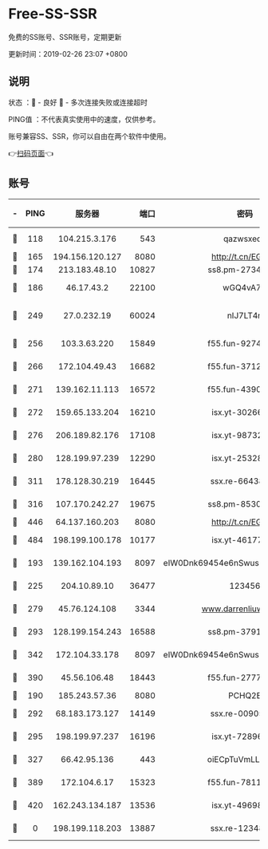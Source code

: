 # Free-SS-SSR

免费的SS账号、SSR账号，定期更新

更新时间：2019-02-26 23:07 +0800

## 说明

状态     ：🙂 - 良好 🙁 - 多次连接失败或连接超时

PING值   ：不代表真实使用中的速度，仅供参考。

账号兼容SS、SSR，你可以自由在两个软件中使用。

👉[扫码页面](https://liesauer.github.io/free-ss-ssr.github.io/)👈

## 账号

|-|PING|服务器|端口|密码|加密方式|区域|
|:----:|:----:|:-----:|-----:|:----:|:----:|:----:|
|🙂|118|104.215.3.176|543|qazwsxedc|aes-256-gcm|JP|
|🙂|165|194.156.120.127|8080|http://t.cn/EGJIyrl|rc4-md5|RU|
|🙂|174|213.183.48.10|10827|ss8.pm-27345710|rc4-md5|RU|
|🙂|186|46.17.43.2|22100|wGQ4vA7D|aes-256-gcm|RU|
|🙂|249|27.0.232.19|60024|nIJ7LT4n|xchacha20-ietf-poly1305|HK|
|🙂|256|103.3.63.220|15849|f55.fun-92746572|aes-256-cfb|SG|
|🙂|266|172.104.49.43|16682|f55.fun-37126498|aes-256-cfb|SG|
|🙂|271|139.162.11.113|16572|f55.fun-43900311|aes-256-cfb|SG|
|🙂|272|159.65.133.204|16210|isx.yt-30266739|aes-256-cfb|SG|
|🙂|276|206.189.82.176|17108|isx.yt-98732085|aes-256-cfb|SG|
|🙂|280|128.199.97.239|12290|isx.yt-25328979|aes-256-cfb|SG|
|🙂|311|178.128.30.219|16445|ssx.re-66438598|aes-256-cfb|SG|
|🙂|316|107.170.242.27|19675|ss8.pm-85305168|aes-256-cfb|US|
|🙂|446|64.137.160.203|8080|http://t.cn/EGJIyrl|rc4-md5|CA|
|🙂|484|198.199.100.178|10177|isx.yt-46177591|aes-256-cfb|US|
|🙂|193|139.162.104.193|8097|eIW0Dnk69454e6nSwuspv9DmS201tQ0D|aes-256-cfb|JP|
|🙂|225|204.10.89.10|36477|123456|aes-256-cfb|US|
|🙂|279|45.76.124.108|3344|www.darrenliuwei.com|aes-256-cfb|AU|
|🙂|293|128.199.154.243|16588|ss8.pm-37919199|aes-256-cfb|SG|
|🙂|342|172.104.33.178|8097|eIW0Dnk69454e6nSwuspv9DmS201tQ0D|aes-256-cfb|SG|
|🙂|390|45.56.106.48|18443|f55.fun-27772788|aes-256-cfb|US|
|🙁|190|185.243.57.36|8080|PCHQ2E|rc4-md5|US|
|🙁|292|68.183.173.127|14149|ssx.re-00905761|aes-256-cfb|US|
|🙁|295|198.199.97.237|16196|isx.yt-72896102|aes-256-cfb|US|
|🙁|327|66.42.95.136|443|oiECpTuVmLLxk4Ts|aes-256-cfb|US|
|🙁|389|172.104.6.17|15323|f55.fun-78116806|aes-256-cfb|US|
|🙁|420|162.243.134.187|13536|isx.yt-49698511|aes-256-cfb|US|
|🙁|0|198.199.118.203|13887|ssx.re-12348828|aes-256-cfb|US|
